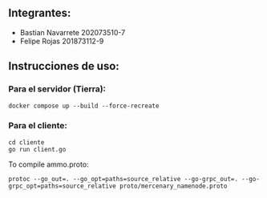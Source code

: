 ## Integrantes:
- Bastian Navarrete     202073510-7
- Felipe Rojas          201873112-9

## Instrucciones de uso:
### Para el servidor (Tierra):
```
docker compose up --build --force-recreate
```
### Para el cliente:
```
cd cliente
go run client.go
```


To compile ammo.proto:

    protoc --go_out=. --go_opt=paths=source_relative --go-grpc_out=. --go-grpc_opt=paths=source_relative proto/mercenary_namenode.proto

